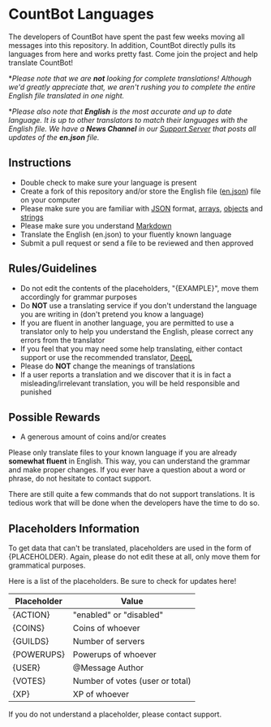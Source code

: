 # CountBot Languages

The developers of CountBot have spent the past few weeks moving all messages into this repository. In addition, CountBot directly pulls its languages from here and works pretty fast. Come join the project and help translate CountBot!

\**Please note that we are **not** looking for complete translations! Although we'd greatly appreciate that, we aren't rushing you to complete the entire English file translated in one night.*

\**Please also note that **English** is the most accurate and up to date language. It is up to other translators to match their languages with the English file. We have a **News Channel** in our [Support Server](https://bremea.com/discord) that posts all updates of the **en.json** file.*

## Instructions
- Double check to make sure your language is present
- Create a fork of this repository and/or store the English file ([en.json](https://github.com/bremeadev/language/blob/master/languages/en.json)) file on your computer
- Please make sure you are familiar with [JSON](https://developer.mozilla.org/en-US/docs/Learn/JavaScript/Objects/JSON) format, [arrays](https://developer.mozilla.org/en-US/docs/Web/JavaScript/Reference/Global_Objects/Array), [objects](https://developer.mozilla.org/en-US/docs/Web/JavaScript/Guide/Working_with_Objects) and [strings](https://developer.mozilla.org/en-US/docs/Web/JavaScript/Reference/Global_Objects/String)
- Please make sure you understand [Markdown](https://support.discord.com/hc/en-us/articles/210298617-Markdown-Text-101-Chat-Formatting-Bold-Italic-Underline-)
- Translate the English (en.json) to your fluently known language
- Submit a pull request or send a file to be reviewed and then approved

## Rules/Guidelines
- Do not edit the contents of the placeholders, "{EXAMPLE}", move them accordingly for grammar purposes
- Do **NOT** use a translating service if you don't understand the language you are writing in (don't pretend you know a language)
- If you are fluent in another language, you are permitted to use a translator only to help you understand the English, please correct any errors from the translator
- If you feel that you may need some help translating, either contact support or use the recommended translator, [DeepL](https://www.deepl.com/en/translator)
- Please do **NOT** change the meanings of translations
- If a user reports a translation and we discover that it is in fact a misleading/irrelevant translation, you will be held responsible and punished 

## Possible Rewards
- A generous amount of coins and/or creates

Please only translate files to your known language if you are already **somewhat fluent** in English. This way, you can understand the grammar and make proper changes. If you ever have a question about a word or phrase, do not hesitate to contact support.

There are still quite a few commands that do not support translations. It is tedious work that will be done when the developers have the time to do so.

## Placeholders Information

To get data that can't be translated, placeholders are used in the form of {PLACEHOLDER}. Again, please do not edit these at all, only move them for grammatical purposes.

Here is a list of the  placeholders. Be sure to check for updates here!

| Placeholder | Value                           |
|-------------|---------------------------------|
| {ACTION}    | "enabled" or "disabled"         |
| {COINS}     | Coins of whoever                |
| {GUILDS}    | Number of servers               |
| {POWERUPS}  | Powerups of whoever             |
| {USER}      | @Message Author                 |
| {VOTES}     | Number of votes (user or total) |
| {XP}        | XP of whoever                   |

If you do not understand a placeholder, please contact support.
